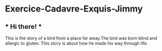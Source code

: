 # Exercice-Cadavre-Exquis-Jimmy

## * Hi there! *

This is the story of a bird from a place far away.The bird was born blind and allergic to gluten. This story is about how he made his way through life.